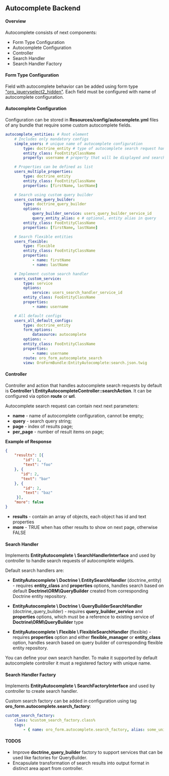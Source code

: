 Autocomplete Backend
----------------------

#### Overview

Autocomplete consists of next components:

* Form Type Configuration
* Autocomplete Configuration
* Controller
* Search Handler
* Search Handler Factory

#### Form Type Configuration

Field with autocomplete behavior can be added using form type ["oro_jqueryselect2_hidden"](./autocomplete_form_type.md).
Each field must be configured with name of autocomplete configuration.

#### Autocomplete Configuration

Configuration can be stored in **Resources/config/autocomplete.yml** files of any bundle that require some custom
autocomplete fields.

```yml
autocomplete_entities: # Root element
    # Includes only mandatory configs
    simple_users: # unique name of autocomplete configuration
        type: doctrine_entity # type of autocomplete search request handler
        entity_class: FooEntityClassName
        property: username # property that will be displayed and searched by

    # Properties can be defined as list
    users_multiple_properties:
        type: doctrine_entity
        entity_class: FooEntityClassName
        properties: [firstName, lastName]

    # Search using custom query builder
    users_custom_query_builder:
        type: doctrine_query_builder
        options:
            query_builder_service: users_query_builder_service_id
            query_entity_alias: e # optional, entity alias in query
        entity_class: FooEntityClassName
        properties: [firstName, lastName]

    # Search flexible entities
    users_flexible:
        type: flexible
        entity_class: FooEntityClassName
        properties:
            - name: firstName
            - name: lastName

    # Implement custom search handler
    users_custom_service:
        type: service
        options:
            service: users_search_handler_service_id
        entity_class: FooEntityClassName
        properties:
            - name: username

    # All default configs
    users_all_default_configs:
        type: doctrine_entity
        form_options:
            datasource: autocomplete
        options: ~
        entity_class: FooEntityClassName
        properties:
            - name: username
        route: oro_form_autocomplete_search
        view: OroFormBundle:EntityAutocomplete:search.json.twig
```

#### Controller

Controller and action that handles autocomplete search requests by default is **Controller \ EntityAutocompleteController::searchAction**.
It can be configured via option **route** or **url**.

Autocomplete search request can contain next next parameters:
* **name** - name of autocomplete configuration, cannot be empty;
* **query** - search query string;
* **page** - index of results page;
* **per_page** - number of result items on page;

**Example of Response**

```json
{
    "results": [{
        "id": 1,
        "text": "foo"
    }, {
       "id": 2,
       "text": "bar"
    }, {
        "id": 2,
        "text": "baz"
     }],
    "more": false
}
```

* **results** - contain an array of objects, each object has id and text properties
* **more** - TRUE when has other results to show on next page, otherwise FALSE

#### Search Handler

Implements **EntityAutocomplete \ SearchHandlerInterface** and used by controller to
handle search requests of autocomplete widgets.

Default search handlers are:

* **EntityAutocomplete \ Doctrine \ EntitySearchHandler** (doctrine_entity) - requires **entity_class** and **properties** options,
handles search based on default **Doctrine\ORM\QueryBuilder** created from corresponding Doctrine entity repository.

* **EntityAutocomplete \ Doctrine \ QueryBuilderSearchHandler** (doctrine_query_builder) - requires **query_builder_service** and **properties** options,
which must be a reference to existing service of **Doctrine\ORM\QueryBuilder** type

* **EntityAutocomplete \ Flexible \ FlexibleSearchHandler** (flexible) - requires **properties** option and
either **flexible_manager** or **entity_class** option, handles search based on query builder of corresponding flexible entity repository.

You can define your own search handler. To make it supported by default autocomplete controller it must a registered factory with unique name.

#### Search Handler Factory

Implements **EntityAutocomplete \ SearchFactoryInterface** and used by controller to
create search handler.

Custom search factory can be added in configuration using tag **oro_form.autocomplete.search_factory**:

```yml
custom_search_factory:
    class: %custom_search_factory.class%
    tags:
        - { name: oro_form.autocomplete.search_factory, alias: some_unique_name }
```

#### TODOS

* Improve **doctrine_query_builder** factory to support services that can be used like factories for QueryBuilder.
* Encapsulate transformation of search results into output format in distinct area apart from controller.
